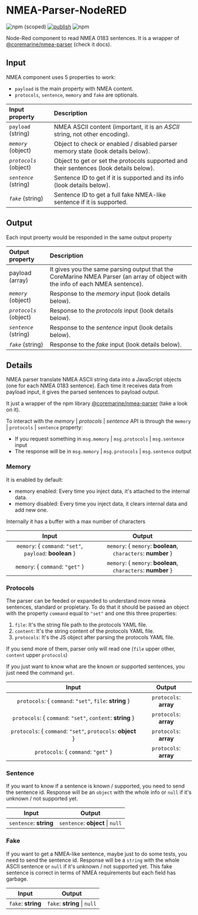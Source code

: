 # NMEA-Parser-NodeRED

![npm (scoped)](https://img.shields.io/npm/v/%40coremarine/nmea-parser-nodered)
[![publish](https://github.com/core-marine-dev/devices/actions/workflows/nmea-parser-nodered.yml/badge.svg)](https://github.com/core-marine-dev/devices/actions/workflows/nmea-parser-nodered.yml)
![npm](https://img.shields.io/npm/dy/%40coremarine/nmea-parser-nodered)

Node-Red component to read NMEA 0183 sentences. It is a wrapper of [@coremarine/nmea-parser](https://www.npmjs.com/package/@coremarine/nmea-parser) (check it docs).

## Input

NMEA component uses 5 properties to work:

- `payload` is the main property with NMEA content.
- `protocols`, `sentence`, `memory` and `fake` are optionals.

| Input property         | Description                                                                            |
| :--------------------- | :------------------------------------------------------------------------------------- |
| `payload` (string)     | NMEA ASCII content (important, it is an *ASCII* string, not other encoding).           |
| *`memory`* (object)    | Object to check or enabled / disabled parser memory state (look details below).        |
| *`protocols`* (object) | Object to get or set the protocols supported and their sentences (look details below). |
| *`sentence`* (string)  | Sentence ID to get if it is supported and its info (look details below).               |
| *`fake`* (string)      | Sentence ID to get a full fake NMEA-like sentence if it is supported.                  |

## Output

Each input proerty would be responded in the same output property

| Output property        | Description                                                                                                                    |
| :--------------------- | :----------------------------------------------------------------------------------------------------------------------------- |
| payload (array)        | It gives you the same parsing output that the CoreMarine NMEA Parser (an array of object with the info of each NMEA sentence). |
| *`memory`* (object)    | Response to the *memory* input (look details below).                                                                           |
| *`protocols`* (object) | Response to the *protocols* input (look details below).                                                                        |
| *`sentence`* (string)  | Response to the *sentence* input (look details below).                                                                         |
| *`fake`* (string)      | Response to the *fake* input (look details below).                                                                             |

## Details

NMEA parser translate NMEA ASCII string data into a JavaScript objects (one for each
NMEA 0183 sentence). Each time it receives data from payload input, it gives the parsed sentences to payload output.

It just a wrapper of the npm library [@coremarine/nmea-parser](https://www.npmjs.com/package/@coremarine/nmea-parser) (take a look on it).

To interact with the *memory* | *protocols* | *sentence* API is through the `memory` | `protocols` | `sentence` property:

- If you request something in `msg.memory` | `msg.protocols` | `msg.sentence` input
- The response will be in `msg.memory` | `msg.protocols` | `msg.sentence` output

### Memory

It is enabled by default:

- memory enabled: Every time you inject data, it's attached to the internal data.
- memory disabled: Every time you inject data, it clears internal data and add new one.

Internally it has a buffer with a max number of characters

|                          Input                           |                            Output                             |
| :------------------------------------------------------: | :-----------------------------------------------------------: |
| `memory`: { `command`: `"set"`, `payload`: **boolean** } | `memory`: { `memory`: **boolean**, `characters`: **number** } |
|             `memory`: { `command`: `"get"` }             | `memory`: { `memory`: **boolean**, `characters`: **number** } |

### Protocols

The parser can be feeded or expanded to understand more nmea sentences, standard or propietary.
To do that it should be passed an object with the property `command` equal to `"set"` and one this three properties:

1. `file`: It's the string file path to the protocols YAML file.
2. `content`: It's the string content of the protocols YAML file.
3. `protocols`: It's the JS object after parsing the protocols YAML file.

If you send more of them, parser only will read one (`file` upper other, `content` upper `protocols`)

If you just want to know what are the known or supported sentences, you just need the command `get`.

|                            Input                             |         Output         |
| :----------------------------------------------------------: | :--------------------: |
|   `protocols`: { `command`: `"set"`, `file`: **string** }    | `protocols`: **array** |
|  `protocols`: { `command`: `"set"`, `content`: **string** }  | `protocols`: **array** |
| `protocols`: { `command`: `"set"`, `protocols`: **object** } | `protocols`: **array** |
|             `protocols`: { `command`: `"get"` }              | `protocols`: **array** |

### Sentence

If you want to know if a sentence is known / supported, you need to send the sentence id.
Response will be an `object` with the whole info or `null` if it's unknown / not supported yet.

|         Input          |              Output              |
| :--------------------: | :------------------------------: |
| `sentence`: **string** | `sentence`: **object** \| `null` |

### Fake

If you want to get a NMEA-like sentence, maybe just to do some tests, you need to send the sentence id.
Response will be a `string` with the whole ASCII sentence or `null` if it's unknown / not supported yet.
This fake sentence is correct in terms of NMEA requirements but each field has garbage.

|       Input        |            Output            |
| :----------------: | :--------------------------: |
| `fake`: **string** | `fake`: **string** \| `null` |
